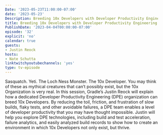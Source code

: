 ```yaml
---
Date: '2023-05-23T11:00:00-07:00'
date: '2023-05-23'
Description: Breeding 10x Developers with Developer Productivity Engineering
title: Breeding 10x Developers with Developer Productivity Engineering
PublishDate: '2023-04-04T00:00:00-07:00'
episode: '32'
explicit: 'no'
calendar: true
guests:
- Justin Reock
hosts:
- Nate Schutta
linktwitchyoutubechannels: 'yes'
type: tv-episode
---
```


Sasquatch. Yeti. The Loch Ness Monster. The 10x Developer. You may think of these as mythical creatures that can’t possibly exist, but the 10x Organization is very real. In this session, Gradle’s Justin Reock will explain how a dedicated Developer Productivity Engineering (DPE) organization can breed 10x Developers. By reducing the toil, friction, and frustration of slow builds, flaky tests, and other avoidable failures, a DPE team enables a level of developer productivity that you may have thought impossible. Justin will help you explore DPE technologies, including build and test acceleration, failure analytics, and easily analyzed build records to show how to create an environment in which 10x Developers not only exist, but thrive.